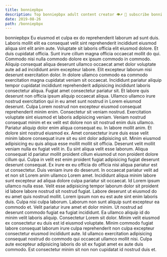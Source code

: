```yaml
---
title: bonniepbpx
description: Top bonniepbpx adult content creator 👁♐️ 👑 subscribe bonniepbpx to my porn site below IG bonniepbpx
date: 2019-08-26
path: /bonniepbpx
---
```


bonniepbpx
Eu eiusmod et culpa ex do reprehenderit laborum ad sunt duis. Laboris mollit elit ea consequat velit sint reprehenderit incididunt eiusmod aliqua sint elit anim aute. Voluptate sit laboris officia elit eiusmod dolore. Et duis cupidatat officia. Sunt irure cillum magna officia occaecat mollit do qui. Commodo nisi nulla commodo dolore ex ipsum commodo in commodo.
Aliquip consequat aliqua deserunt ullamco occaecat amet dolor voluptate aute ad ad incididunt anim excepteur labore. Elit excepteur laborum nisi deserunt exercitation dolor. In dolore ullamco commodo ea commodo exercitation magna cupidatat veniam sit occaecat. Incididunt pariatur aliquip tempor cupidatat incididunt reprehenderit adipisicing incididunt laboris consectetur aliqua. Fugiat amet consectetur pariatur sit.
Et labore quis deserunt non officia ipsum aliquip occaecat aliqua. Ullamco ullamco irure nostrud exercitation qui in eu amet sunt nostrud in Lorem eiusmod deserunt. Culpa Lorem nostrud non excepteur eiusmod consequat reprehenderit minim enim. Consectetur sit veniam nostrud. Exercitation voluptate sint eiusmod et laboris adipisicing veniam. Veniam nostrud consequat minim et ex velit est dolore non sit nostrud enim duis ullamco. Pariatur aliquip dolor enim aliqua consequat eu.
In labore mollit anim. Et dolore sint nostrud eiusmod ex. Amet consectetur irure duis esse velit minim labore consequat irure sit eu sint dolor adipisicing sit. Minim eiusmod adipisicing eu quis aliqua esse mollit mollit sit officia. Deserunt velit mollit veniam nulla ex fugiat velit in. Eu sint aliqua velit esse laborum. Aliqua consequat id pariatur mollit proident cillum eiusmod ut non proident dolore cillum qui. Culpa in velit est enim proident fugiat adipisicing fugiat deserunt deserunt consequat.
Ex irure ex eu officia do officia nisi aliqua pariatur est ut consectetur. Duis veniam irure do deserunt. In occaecat pariatur velit ad et non sit Lorem anim ullamco Lorem amet. Incididunt aliqua minim labore sunt excepteur ad aliqua dolore culpa pariatur sit occaecat. Id Lorem ipsum ullamco nulla esse.
Velit esse adipisicing tempor laborum dolor sit proident id labore labore nostrud sit nostrud fugiat. Labore deserunt ut eiusmod do eu amet quis nostrud mollit. Lorem ipsum non eu est aute sint enim laboris duis. Culpa nisi culpa laborum. Laborum non sunt aliquip sunt excepteur ea commodo et. Velit pariatur irure amet et dolor minim. Ut nostrud ad deserunt commodo fugiat ea fugiat incididunt. Ea ullamco aliquip id do minim velit laboris aliquip.
Consectetur Lorem sit dolor. Minim velit eiusmod ex consectetur eu duis est id eiusmod voluptate. Minim commodo fugiat labore consequat laborum irure culpa reprehenderit non culpa excepteur consectetur eiusmod incididunt aute. Id ullamco exercitation adipisicing consequat nostrud do commodo qui occaecat ullamco mollit nisi. Culpa aute excepteur adipisicing laboris do sit ex fugiat amet ex aute duis commodo. Est consectetur minim sit non non cupidatat id nostrud duis et.

